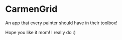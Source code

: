# CarmenGrid
An app that every painter should have in their toolbox!

Hope you like it mom!
I really do :) 
